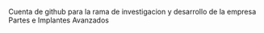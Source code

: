 Cuenta de github para la rama de investigacion y desarrollo de la empresa Partes e Implantes Avanzados

<!---
PIA-ID/PIA-ID is a ✨ special ✨ repository because its `README.md` (this file) appears on your GitHub profile.
You can click the Preview link to take a look at your changes.
--->

